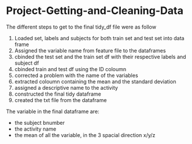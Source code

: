 # Project-Getting-and-Cleaning-Data

The different steps to get to the final tidy_df file were as follow

1) Loaded set, labels and subjects for both train set and test set into data frame
2) Assigned the variable name from feature file to the dataframes
3) cbinded the test set and the train set df with their respective labels and subject df
4) cbinded train and test df using the ID coloumn
5) corrected a problem with the name of the variables
6) extracted coloumn containing the mean and the standard deviation
7) assigned a descriptive name to the activity
8) constructed the final tidy dataframe
9) created the txt file from the dataframe

The variable in the final dataframe are:
- the subject bnumber
- the activity name
- the mean of all the variable, in the 3 spacial direction x/y/z
